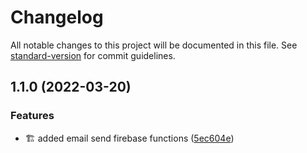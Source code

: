 # Changelog

All notable changes to this project will be documented in this file. See [standard-version](https://github.com/conventional-changelog/standard-version) for commit guidelines.

## 1.1.0 (2022-03-20)


### Features

* :building_construction: added email send firebase functions ([5ec604e](https://github.com/danielmahyar/ddu-eksamensprojekt/commit/5ec604e021519a1fc1f728ee3934c4011946d0c5))
